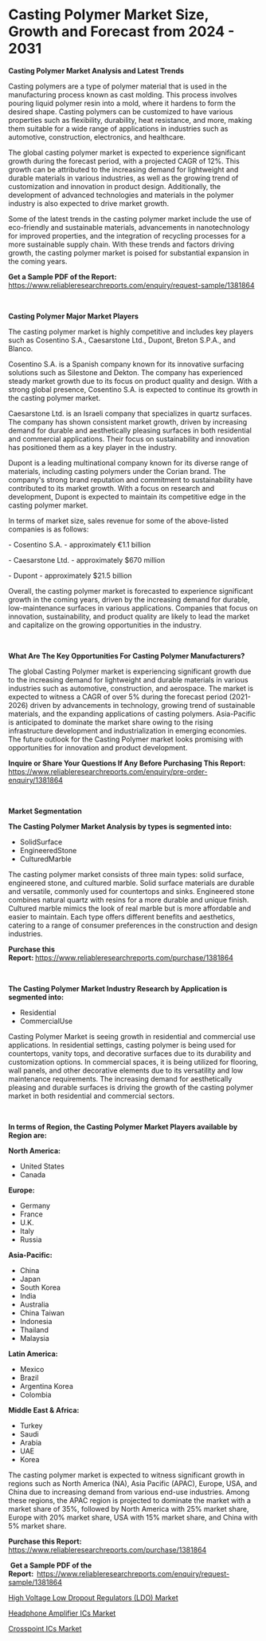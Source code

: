 <p><h1>Casting Polymer Market Size, Growth and Forecast from 2024 - 2031</h1></p><p><strong>Casting Polymer Market Analysis and Latest Trends</strong></p>
<p><p>Casting polymers are a type of polymer material that is used in the manufacturing process known as cast molding. This process involves pouring liquid polymer resin into a mold, where it hardens to form the desired shape. Casting polymers can be customized to have various properties such as flexibility, durability, heat resistance, and more, making them suitable for a wide range of applications in industries such as automotive, construction, electronics, and healthcare.</p><p>The global casting polymer market is expected to experience significant growth during the forecast period, with a projected CAGR of 12%. This growth can be attributed to the increasing demand for lightweight and durable materials in various industries, as well as the growing trend of customization and innovation in product design. Additionally, the development of advanced technologies and materials in the polymer industry is also expected to drive market growth.</p><p>Some of the latest trends in the casting polymer market include the use of eco-friendly and sustainable materials, advancements in nanotechnology for improved properties, and the integration of recycling processes for a more sustainable supply chain. With these trends and factors driving growth, the casting polymer market is poised for substantial expansion in the coming years.</p></p>
<p><strong>Get a Sample PDF of the Report:&nbsp;</strong> <a href="https://www.reliableresearchreports.com/enquiry/request-sample/1381864">https://www.reliableresearchreports.com/enquiry/request-sample/1381864</a></p>
<p>&nbsp;</p>
<p><strong>Casting Polymer Major Market Players</strong></p>
<p><p>The casting polymer market is highly competitive and includes key players such as Cosentino S.A., Caesarstone Ltd., Dupont, Breton S.P.A., and Blanco. </p><p>Cosentino S.A. is a Spanish company known for its innovative surfacing solutions such as Silestone and Dekton. The company has experienced steady market growth due to its focus on product quality and design. With a strong global presence, Cosentino S.A. is expected to continue its growth in the casting polymer market.</p><p>Caesarstone Ltd. is an Israeli company that specializes in quartz surfaces. The company has shown consistent market growth, driven by increasing demand for durable and aesthetically pleasing surfaces in both residential and commercial applications. Their focus on sustainability and innovation has positioned them as a key player in the industry.</p><p>Dupont is a leading multinational company known for its diverse range of materials, including casting polymers under the Corian brand. The company's strong brand reputation and commitment to sustainability have contributed to its market growth. With a focus on research and development, Dupont is expected to maintain its competitive edge in the casting polymer market.</p><p>In terms of market size, sales revenue for some of the above-listed companies is as follows:</p><p>- Cosentino S.A. - approximately €1.1 billion</p><p>- Caesarstone Ltd. - approximately $670 million</p><p>- Dupont - approximately $21.5 billion</p><p>Overall, the casting polymer market is forecasted to experience significant growth in the coming years, driven by the increasing demand for durable, low-maintenance surfaces in various applications. Companies that focus on innovation, sustainability, and product quality are likely to lead the market and capitalize on the growing opportunities in the industry.</p></p>
<p>&nbsp;</p>
<p><strong>What Are The Key Opportunities For Casting Polymer Manufacturers?</strong></p>
<p><p>The global Casting Polymer market is experiencing significant growth due to the increasing demand for lightweight and durable materials in various industries such as automotive, construction, and aerospace. The market is expected to witness a CAGR of over 5% during the forecast period (2021-2026) driven by advancements in technology, growing trend of sustainable materials, and the expanding applications of casting polymers. Asia-Pacific is anticipated to dominate the market share owing to the rising infrastructure development and industrialization in emerging economies. The future outlook for the Casting Polymer market looks promising with opportunities for innovation and product development.</p></p>
<p><strong>Inquire or Share Your Questions If Any Before Purchasing This Report:</strong> <a href="https://www.reliableresearchreports.com/enquiry/pre-order-enquiry/1381864">https://www.reliableresearchreports.com/enquiry/pre-order-enquiry/1381864</a></p>
<p>&nbsp;</p>
<p><strong>Market Segmentation</strong></p>
<p><strong>The Casting Polymer Market Analysis by types is segmented into:</strong></p>
<p><ul><li>SolidSurface</li><li>EngineeredStone</li><li>CulturedMarble</li></ul></p>
<p><p>The casting polymer market consists of three main types: solid surface, engineered stone, and cultured marble. Solid surface materials are durable and versatile, commonly used for countertops and sinks. Engineered stone combines natural quartz with resins for a more durable and unique finish. Cultured marble mimics the look of real marble but is more affordable and easier to maintain. Each type offers different benefits and aesthetics, catering to a range of consumer preferences in the construction and design industries.</p></p>
<p><strong>Purchase this Report:&nbsp;</strong><a href="https://www.reliableresearchreports.com/purchase/1381864">https://www.reliableresearchreports.com/purchase/1381864</a></p>
<p>&nbsp;</p>
<p><strong>The Casting Polymer Market Industry Research by Application is segmented into:</strong></p>
<p><ul><li>Residential</li><li>CommercialUse</li></ul></p>
<p><p>Casting Polymer Market is seeing growth in residential and commercial use applications. In residential settings, casting polymer is being used for countertops, vanity tops, and decorative surfaces due to its durability and customization options. In commercial spaces, it is being utilized for flooring, wall panels, and other decorative elements due to its versatility and low maintenance requirements. The increasing demand for aesthetically pleasing and durable surfaces is driving the growth of the casting polymer market in both residential and commercial sectors.</p></p>
<p>&nbsp;</p>
<p><strong>In terms of Region, the Casting Polymer Market Players available by Region are:</strong></p>
<p>
    <p> <strong> North America: </strong>
        <ul>
            <li>United States</li>
            <li>Canada</li>
        </ul>
        </p> 
    <p> <strong> Europe: </strong>
        <ul>
            <li>Germany</li>
            <li>France</li>
            <li>U.K.</li>
            <li>Italy</li>
            <li>Russia</li>
        </ul>
        </p> 
    <p> <strong> Asia-Pacific: </strong>
        <ul>
            <li>China</li>
            <li>Japan</li>
            <li>South Korea</li>
            <li>India</li>
            <li>Australia</li>
            <li>China Taiwan</li>
            <li>Indonesia</li>
            <li>Thailand</li>
            <li>Malaysia</li>
        </ul>
        </p> 
    <p> <strong> Latin America: </strong>
        <ul>
            <li>Mexico</li>
            <li>Brazil</li>
            <li>Argentina Korea</li>
            <li>Colombia</li>
        </ul>
        </p> 
    <p> <strong> Middle East & Africa: </strong>
        <ul>
            <li>Turkey</li>
            <li>Saudi</li>
            <li>Arabia</li>
            <li>UAE</li>
            <li>Korea</li>
        </ul>
    </p>
    </p>
<p><p>The casting polymer market is expected to witness significant growth in regions such as North America (NA), Asia Pacific (APAC), Europe, USA, and China due to increasing demand from various end-use industries. Among these regions, the APAC region is projected to dominate the market with a market share of 35%, followed by North America with 25% market share, Europe with 20% market share, USA with 15% market share, and China with 5% market share.</p></p>
<p><strong>Purchase this Report: </strong><a href="https://www.reliableresearchreports.com/purchase/1381864">https://www.reliableresearchreports.com/purchase/1381864</a></p>
<p>&nbsp;<strong>Get a Sample PDF of the Report:&nbsp;&nbsp;</strong><a href="https://www.reliableresearchreports.com/enquiry/request-sample/1381864">https://www.reliableresearchreports.com/enquiry/request-sample/1381864</a></p>
<p><strong></strong></p>
<p><p><a href="https://view.publitas.com/reportprime-1/high-voltage-low-dropout-regulators-ldo-market-centers-on-aspects-such-as-market-growth-market-share-market-opportunity-and-projected-forecasts-spanning-from-2023-to-2030/">High Voltage Low Dropout Regulators (LDO) Market</a></p><p><a href="https://view.publitas.com/reportprime-1/headphone-amplifier-ics-market-with-the-goal-of-estimating-the-market-size-and-future-growth-potential-of-various-market-segments-based-on-component-applications-end-user-and-region/">Headphone Amplifier ICs Market</a></p><p><a href="https://view.publitas.com/reportprime-1/crosspoint-ics-market-research-report-forecasted-for-period-from-2023-2030-by-market-type-market-application-and-region/">Crosspoint ICs Market</a></p></p>